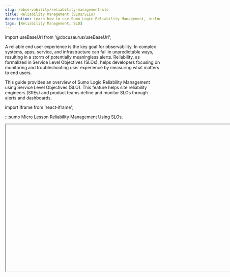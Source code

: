 ```yaml
---
slug: /observability/reliability-management-slo
title: Reliability Management (SLOs/SLIs)
description: Learn how to use Sumo Logic Reliability Management, including creating SLO monitors, configuring queries, setting SLIs, and using dashboards.
tags: [Reliability Management, SLO]
---
```


import useBaseUrl from '@docusaurus/useBaseUrl';

A reliable end user experience is the key goal for observability. In complex systems, apps, service, and infrastructure can fail in unpredictable ways, resulting in a storm of potentially meaningless alerts. Reliability, as formalized in Service Level Objectives (SLOs), helps developers focusing on monitoring and troubleshooting user experience by measuring what matters to end users.

This guide provides an overview of Sumo Logic Reliability Management using Service Level Objectives (SLO). This feature helps site reliability engineers (SREs) and product teams define and monitor SLOs through alerts and dashboards.

import Iframe from 'react-iframe';

:::sumo Micro Lesson
Reliability Management Using SLOs.

<Iframe url="https://www.youtube.com/embed/jCGqfqEDXto?rel=0"
        width="854px"
        height="480px"
        id="myId"
        className="video-container"
        display="initial"
        position="relative"
        allow="accelerometer; autoplay=1; clipboard-write; encrypted-media; gyroscope; picture-in-picture"
        allowfullscreen
        />

:::


## Prerequisites

To work with SLOs, you need the following Sumo Logic capabilities: View SLOs (`viewSlos`) and Manage SLOs (`manageSlos permissions`).


## Terminology

Reliability is essentially the uptime of systems and services. This includes the following concepts:

**Service-Level Objective (SLO)**. The software provider's performance promise made to end users. This goal defined by the _SLI_ for a _compliance period_.

**Service-Level Indicator (SLI)**. Quantitative measurements of a system/service availability within a specific time period. These performance figures are used to determine that the _SLO_  &#8212; the quality promised to end users &#8212; is being met.

**Error Budget**. The tolerable amount/level of system unavailability in the _compliance period_.

**Compliance period**. The duration of time used to monitor and score your system/service availability. Breaking down your organization's quantitative success rate over consistent time periods is useful internally and can be communicated to customers that you're meeting your goals. See the following information for the max compliance period:

<table>
  <tr>
   <td> </td>
   <td>Logs-based SLO </td>
   <td>Metrics-based SLO </td>
  </tr>
  <tr>
   <td>Maximum compliance period </td>
   <td>Rolling compliance: 90d. Calendar compliance: 1 Quarter </td>
   <td>Rolling compliance: 90d. Calendar compliance: 1 Quarter   </td>
  </tr>
  <tr>
   <td>Threshold-based SLO definition   </td>
   <td>Supported for window- and request-based evaluation   </td>
   <td>Supported for window-based evaluation only   </td>
  </tr>
</table>

As an example, let's say an eCommerce app considers its checkout service transactions to be successful (good) when completed in less than 500ms. A successful five-minute (5m) time window may be one in which the p99 of latency is less than 500ms.

The _SLI_ can be defined as the percentage of successful 5m windows in a _compliance period_ of 30 days (30d) or equal to 99.9% for any month. The number of unsuccessful (bad) transactions we allow as an _error budget_ is 0.1% of these 5m windows in 30d.

The following chart shows our calculations and an example 5m window for the month of January where a number of requests were unsuccessful due to a completions that averaged greater than 600ms:

<img src={useBaseUrl('img/observability/slo-checkout-example.png')} alt="Reliability Management SLO SLI" />

With these calculations, we can configure an SLO, add a monitor, and start managing this and other services with ease. This is just one example. You can develop many different SLOs based on evaluation types (windows-based and request-based), ratios and thresholds for calculations, and error budgets for rolling or calendar compliance periods.

SLOs include all historical data. For example, when you create an SLO with a monthly range part-way into a month, collected historical data to the beginning of that month is also evaluated and displayed.


### SLO Evaluation Types

SLOs can be calculated and tracked using windows-based or request-based data.

* **Window-based SLOs**. Track on a given window of time or interval, such as 5m, 1h, and so on. An SLI calculated against this time will include the percentage of good and bad windows.
* **Request-based SLOs**. Track the percentage of good requests within a compliance period. Request-based SLOs can exhaust the error budget very quickly if you have severe incidents. However, they smooth over SLIs that are unpredictable by focussing SLOs on a longer time range than a windows-based SLO.


### Golden Signal Types

SLIs can be defined by signals such as latency, load, error, bottleneck, throughput, and availability. See the [Google SRE Handbook](https://sre.google/sre-book/preface/) for more information.

#### Latency

Latency is considered the speed of a service. This is the response of the service to users for different types of actions, including:

* **Interactions**. How long a user waits for a response after clicking something, sometimes a read action.
* **Write**. Saving and changing underlying data to a server, database, or distributed system.
* **Background**. Backend actions that may not readily be seen or recognized by users, typically for refreshes of data or asynchronous actions.

Each of these actions may have different latencies and thresholds for good and bad thresholds. A user may not expect a faster response when writing data versus an interaction to read or retrieve data. You may also have defined latencies for each of these actions, such as a defined median of speed, typical latency, and tail latency.


#### Error

Systems and services include numerous errors beyond web errors, including custom errors, library errors, API errors, custom services, and edge cases. The errors SLI allows you to track specific errors in your system, focusing on key services or error types, to find and resolve issues. To best manage your SLO for errors, you'll need to clearly define the errors you need to monitor and receive alerts on. Recalculate and refine your SLIs over time to best respond to organization and user needs.


#### Throughput

Throughput is the amount of processing time by a service or system. Depending on the type of data and service, a data processing system may require more time to process. Bytes per second is a common measurement for processing, and tracking these SLIs can indicate a need for data processing partitions, more support and processors, and so on.


#### Prerequisites

Availability indicates if a service is working and handling valid requests. Other systems, services, and even virtual storage all have potential metrics to track with SLIs. The other option gives you the ability to include different SLOs based on your specific business needs.


## Data Retention

SLO data is retained for 800 days. It is retained separately, regardless of underlying logs/metrics retention. You can access this data via [SLO dashboards](/docs/observability/reliability-management-slo/dashboards/) or your [logs](/docs/observability/reliability-management-slo/create-slo/#slo-as-log-messages).


## Accessing SLOs

In Sumo Logic, select **Manage Data** > **Monitoring**, then select the **SLO** tab, where you can view, search, and add SLOs. Use folders to collect, package, and manage SLOs with ease, moving SLOs as needed.

To locate an SLO, use the search that returns a list of SLOs based on the name and description.

<img src={useBaseUrl('img/observability/slo1.png')} alt="Reliability Management SLO SLI" />

To open the dashboard, locate and select an SLO. The details pane gives you a preview and an option to **Open SLO Dashboard**. See [SLO Dashboards and Notifications](/docs/observability/reliability-management-slo/dashboards) for more information.


### Previewing SLOs

Select an SLO to see a quick preview including the configuration details, targets, queries, any associated monitors, and general information. The previewing includes the SLO Details and Monitors tabs.

* **Open SLO Dashboard**: Access the Dashboard to monitor and investigate data
* **Open**: Open this SLO to review and edit
* **More Options**: Access additional options to Edit, Copy Path, Duplicate, Move, Export, and Delete the SLO

The **SLO Details** tab provides a quick view of the SLO ID, description, configurations, and creation information.

The **Monitors** tab provides a list of associated monitors for the SLO. Expand entries to review the status, condition, and configured triggers. Click the open icon (<img src={useBaseUrl('img/observability/open-monitor.png')} alt="Reliability Management SLO SLI" width="20" /> ) to open and edit the monitor.

<img src={useBaseUrl('img/observability/slo-preview.gif')} alt="Reliability Management SLO SLI" />


### Query Recommendations

The heart of an SLO is the queries used for the SLI query types, including metrics and logs.

#### General Information

For general information on querying metrics and logs, see [Overview of Metrics in Sumo](/docs/metrics/introduction) and [About Search Basics](/docs/search/get-started-with-search/search-basics/about-search-basics).

A preview runs the query in real-time to help test and refine results, with a time range to see broader results as needed.

#### Aggregation Queries

You cannot use aggregate log queries to define your SLO because such queries summarize data and lose the concept of time. Aggregation occurs through the SLO backend and is not required in the query, for example, `avg(latency) < 500 ms` or `"successful event must have latency below 50ms"`.
